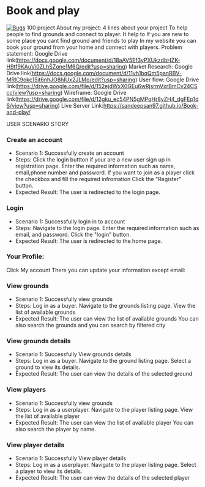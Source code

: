 # Book and play
[![Bugs](https://sonarcloud.io/api/project_badges/measure?project=fssa-batch3_sandeep.prakash__web_project&metric=bugs)](https://sonarcloud.io/summary/new_code?id=fssa-batch3_sandeep.prakash__web_project)
 100 project
About my project: 4 lines about your project
To help people to find grounds and connect to player.
 It help to If you are new to some place you cant find ground and friends to play 
 In my website you can book your ground from your home and connect with players.
Problem statement: Google Drive link(https://docs.google.com/document/d/18aAV5Ef3yPXUkzdbHZK-H9tf9KAuVi0ZLhSZone1M6Q/edit?usp=sharing)
Market Research: Google Drive link(https://docs.google.com/document/d/11vh1bqQm5panRBV-MRlC9okc15jt6nhJO8hIUx2JLMo/edit?usp=sharing)
User flow: Google Drive link(https://drive.google.com/file/d/152ejdWxX0GEu6wRjsrmVxrBmCv24CScc/view?usp=sharing)
Wireframe: Google Drive link(https://drive.google.com/file/d/12gku_ec54PN5gMPqHr8yZH4_dgFEp1dS/view?usp=sharing)
Live Server Link:https://sandeepsan97.github.io/Book-and-play/



USER SCENARIO STORY 
### Create an account
- Scenario 1: Successfully create an account
- Steps:
Click the login buttton if your are a new user sign up in registration page.
Enter the required information such as name, email,phone number and password.
If you want to join as a player click the checkbox and fill the required infromation
Click the "Register" button.
- Expected Result:
The user is redirected to the login page.

### Login
- Scenario 1: Successfully login in to account
- Steps:
Navigate to the login page.
Enter the required information such as email, and password.
Click the "login" button.
- Expected Result:
The user is redirected to the home page.


### Your Profile:
Click My account 
There you can update your information except email:


### View grounds
- Scenario 1: Successfully view grounds
- Steps:
Log in as a buyer.
Navigate to the grounds listing page.
View the list of available grounds
- Expected Result:
The user can view the list of available grounds
 You can also search the grounds and you can search by filtered city





### View grounds details
- Scenario 1: Successfully 
View grounds details
- Steps:
Log in as a buyer.
Navigate to the ground listing page.
Select a ground to view its details.
- Expected Result:
The user can view the details of the selected ground

### View players
- Scenario 1: Successfully view grounds
- Steps:
Log in as a userplayer.
Navigate to the player listing page.
View the list of available player
- Expected Result:
The user can view the list of available player
 You can also search the player by name.

### View player details
- Scenario 1: Successfully 
View player details
- Steps:
Log in as a userplayer.
Navigate to the player listing page.
Select a player to view its details.
- Expected Result:
The user can view the details of the selected player



